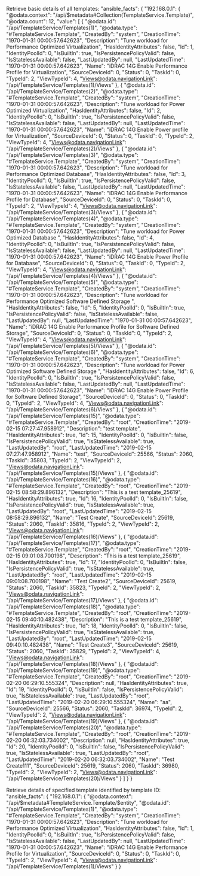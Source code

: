 ﻿Retrieve basic details of all templates:
"ansible_facts": {
        "192.168.0.1": {
            "@odata.context": "/api/$metadata#Collection(TemplateService.Template)",
            "@odata.count": 12,
            "value": [
                {
                    "@odata.id": "/api/TemplateService/Templates(1)",
                    "@odata.type": "#TemplateService.Template",
                    "CreatedBy": "system",
                    "CreationTime": "1970-01-31 00:00:57.642623",
                    "Description": "Tune workload for Performance Optimized Virtualization",
                    "HasIdentityAttributes": false,
                    "Id": 1,
                    "IdentityPoolId": 0,
                    "IsBuiltIn": true,
                    "IsPersistencePolicyValid": false,
                    "IsStatelessAvailable": false,
                    "LastUpdatedBy": null,
                    "LastUpdatedTime": "1970-01-31 00:00:57.642623",
                    "Name": "iDRAC 14G Enable Performance Profile for Virtualization",
                    "SourceDeviceId": 0,
                    "Status": 0,
                    "TaskId": 0,
                    "TypeId": 2,
                    "ViewTypeId": 4,
                    "Views@odata.navigationLink": "/api/TemplateService/Templates(1)/Views"
                },
                {
                    "@odata.id": "/api/TemplateService/Templates(2)",
                    "@odata.type": "#TemplateService.Template",
                    "CreatedBy": "system",
                    "CreationTime": "1970-01-31 00:00:57.642623",
                    "Description": "Tune workload for Power Optimized Virtualization",
                    "HasIdentityAttributes": false,
                    "Id": 2,
                    "IdentityPoolId": 0,
                    "IsBuiltIn": true,
                    "IsPersistencePolicyValid": false,
                    "IsStatelessAvailable": false,
                    "LastUpdatedBy": null,
                    "LastUpdatedTime": "1970-01-31 00:00:57.642623",
                    "Name": "iDRAC 14G Enable Power profile for Virtualization",
                    "SourceDeviceId": 0,
                    "Status": 0,
                    "TaskId": 0,
                    "TypeId": 2,
                    "ViewTypeId": 4,
                    "Views@odata.navigationLink": "/api/TemplateService/Templates(2)/Views"
                },
                {
                    "@odata.id": "/api/TemplateService/Templates(3)",
                    "@odata.type": "#TemplateService.Template",
                    "CreatedBy": "system",
                    "CreationTime": "1970-01-31 00:00:57.642623",
                    "Description": "Tune workload for Performance Optimized Database",
                    "HasIdentityAttributes": false,
                    "Id": 3,
                    "IdentityPoolId": 0,
                    "IsBuiltIn": true,
                    "IsPersistencePolicyValid": false,
                    "IsStatelessAvailable": false,
                    "LastUpdatedBy": null,
                    "LastUpdatedTime": "1970-01-31 00:00:57.642623",
                    "Name": "iDRAC 14G Enable Performance Profile for Database",
                    "SourceDeviceId": 0,
                    "Status": 0,
                    "TaskId": 0,
                    "TypeId": 2,
                    "ViewTypeId": 4,
                    "Views@odata.navigationLink": "/api/TemplateService/Templates(3)/Views"
                },
                {
                    "@odata.id": "/api/TemplateService/Templates(4)",
                    "@odata.type": "#TemplateService.Template",
                    "CreatedBy": "system",
                    "CreationTime": "1970-01-31 00:00:57.642623",
                    "Description": "Tune workload for Power Optimized Database ",
                    "HasIdentityAttributes": false,
                    "Id": 4,
                    "IdentityPoolId": 0,
                    "IsBuiltIn": true,
                    "IsPersistencePolicyValid": false,
                    "IsStatelessAvailable": false,
                    "LastUpdatedBy": null,
                    "LastUpdatedTime": "1970-01-31 00:00:57.642623",
                    "Name": "iDRAC 14G Enable Power Profile for Database",
                    "SourceDeviceId": 0,
                    "Status": 0,
                    "TaskId": 0,
                    "TypeId": 2,
                    "ViewTypeId": 4,
                    "Views@odata.navigationLink": "/api/TemplateService/Templates(4)/Views"
                },
                {
                    "@odata.id": "/api/TemplateService/Templates(5)",
                    "@odata.type": "#TemplateService.Template",
                    "CreatedBy": "system",
                    "CreationTime": "1970-01-31 00:00:57.642623",
                    "Description": "Tune workload for Performance Optimized Software Defined Storage ",
                    "HasIdentityAttributes": false,
                    "Id": 5,
                    "IdentityPoolId": 0,
                    "IsBuiltIn": true,
                    "IsPersistencePolicyValid": false,
                    "IsStatelessAvailable": false,
                    "LastUpdatedBy": null,
                    "LastUpdatedTime": "1970-01-31 00:00:57.642623",
                    "Name": "iDRAC 14G Enable Performance Profile for Software Defined Storage",
                    "SourceDeviceId": 0,
                    "Status": 0,
                    "TaskId": 0,
                    "TypeId": 2,
                    "ViewTypeId": 4,
                    "Views@odata.navigationLink": "/api/TemplateService/Templates(5)/Views"
                },
                {
                    "@odata.id": "/api/TemplateService/Templates(6)",
                    "@odata.type": "#TemplateService.Template",
                    "CreatedBy": "system",
                    "CreationTime": "1970-01-31 00:00:57.642623",
                    "Description": "Tune workload for Power Optimized Software Defined Storage ",
                    "HasIdentityAttributes": false,
                    "Id": 6,
                    "IdentityPoolId": 0,
                    "IsBuiltIn": true,
                    "IsPersistencePolicyValid": false,
                    "IsStatelessAvailable": false,
                    "LastUpdatedBy": null,
                    "LastUpdatedTime": "1970-01-31 00:00:57.642623",
                    "Name": "iDRAC 14G Enable Power Profile for Software Defined Storage",
                    "SourceDeviceId": 0,
                    "Status": 0,
                    "TaskId": 0,
                    "TypeId": 2,
                    "ViewTypeId": 4,
                    "Views@odata.navigationLink": "/api/TemplateService/Templates(6)/Views"
                },
                {
                    "@odata.id": "/api/TemplateService/Templates(15)",
                    "@odata.type": "#TemplateService.Template",
                    "CreatedBy": "root",
                    "CreationTime": "2019-02-15 07:27:47.958912",
                    "Description": "test template",
                    "HasIdentityAttributes": true,
                    "Id": 15,
                    "IdentityPoolId": 0,
                    "IsBuiltIn": false,
                    "IsPersistencePolicyValid": true,
                    "IsStatelessAvailable": true,
                    "LastUpdatedBy": "root",
                    "LastUpdatedTime": "2019-02-15 07:27:47.958912",
                    "Name": "test",
                    "SourceDeviceId": 25566,
                    "Status": 2060,
                    "TaskId": 35803,
                    "TypeId": 2,
                    "ViewTypeId": 2,
                    "Views@odata.navigationLink": "/api/TemplateService/Templates(15)/Views"
                },
                {
                    "@odata.id": "/api/TemplateService/Templates(16)",
                    "@odata.type": "#TemplateService.Template",
                    "CreatedBy": "root",
                    "CreationTime": "2019-02-15 08:58:29.896132",
                    "Description": "This is a test template_25619",
                    "HasIdentityAttributes": true,
                    "Id": 16,
                    "IdentityPoolId": 0,
                    "IsBuiltIn": false,
                    "IsPersistencePolicyValid": true,
                    "IsStatelessAvailable": true,
                    "LastUpdatedBy": "root",
                    "LastUpdatedTime": "2019-02-15 08:58:29.896132",
                    "Name": "Test Create",
                    "SourceDeviceId": 25619,
                    "Status": 2060,
                    "TaskId": 35816,
                    "TypeId": 2,
                    "ViewTypeId": 2,
                    "Views@odata.navigationLink": "/api/TemplateService/Templates(16)/Views"
                },
                {
                    "@odata.id": "/api/TemplateService/Templates(17)",
                    "@odata.type": "#TemplateService.Template",
                    "CreatedBy": "root",
                    "CreationTime": "2019-02-15 09:01:08.700198",
                    "Description": "This is a test template_25619",
                    "HasIdentityAttributes": true,
                    "Id": 17,
                    "IdentityPoolId": 0,
                    "IsBuiltIn": false,
                    "IsPersistencePolicyValid": true,
                    "IsStatelessAvailable": true,
                    "LastUpdatedBy": "root",
                    "LastUpdatedTime": "2019-02-15 09:01:08.700198",
                    "Name": "Test Create2",
                    "SourceDeviceId": 25619,
                    "Status": 2060,
                    "TaskId": 35823,
                    "TypeId": 2,
                    "ViewTypeId": 2,
                    "Views@odata.navigationLink": "/api/TemplateService/Templates(17)/Views"
                },
                {
                    "@odata.id": "/api/TemplateService/Templates(18)",
                    "@odata.type": "#TemplateService.Template",
                    "CreatedBy": "root",
                    "CreationTime": "2019-02-15 09:40:10.482438",
                    "Description": "This is a test template_25619",
                    "HasIdentityAttributes": true,
                    "Id": 18,
                    "IdentityPoolId": 0,
                    "IsBuiltIn": false,
                    "IsPersistencePolicyValid": true,
                    "IsStatelessAvailable": true,
                    "LastUpdatedBy": "root",
                    "LastUpdatedTime": "2019-02-15 09:40:10.482438",
                    "Name": "Test Create3",
                    "SourceDeviceId": 25619,
                    "Status": 2060,
                    "TaskId": 35829,
                    "TypeId": 2,
                    "ViewTypeId": 4,
                    "Views@odata.navigationLink": "/api/TemplateService/Templates(18)/Views"
                },
                {
                    "@odata.id": "/api/TemplateService/Templates(19)",
                    "@odata.type": "#TemplateService.Template",
                    "CreatedBy": "root",
                    "CreationTime": "2019-02-20 06:29:10.555324",
                    "Description": null,
                    "HasIdentityAttributes": true,
                    "Id": 19,
                    "IdentityPoolId": 0,
                    "IsBuiltIn": false,
                    "IsPersistencePolicyValid": true,
                    "IsStatelessAvailable": true,
                    "LastUpdatedBy": "root",
                    "LastUpdatedTime": "2019-02-20 06:29:10.555324",
                    "Name": "aa",
                    "SourceDeviceId": 25566,
                    "Status": 2060,
                    "TaskId": 36974,
                    "TypeId": 2,
                    "ViewTypeId": 2,
                    "Views@odata.navigationLink": "/api/TemplateService/Templates(19)/Views"
                },
                {
                    "@odata.id": "/api/TemplateService/Templates(20)",
                    "@odata.type": "#TemplateService.Template",
                    "CreatedBy": "root",
                    "CreationTime": "2019-02-20 06:32:03.734002",
                    "Description": null,
                    "HasIdentityAttributes": true,
                    "Id": 20,
                    "IdentityPoolId": 0,
                    "IsBuiltIn": false,
                    "IsPersistencePolicyValid": true,
                    "IsStatelessAvailable": true,
                    "LastUpdatedBy": "root",
                    "LastUpdatedTime": "2019-02-20 06:32:03.734002",
                    "Name": "Test Create111",
                    "SourceDeviceId": 25619,
                    "Status": 2060,
                    "TaskId": 36980,
                    "TypeId": 2,
                    "ViewTypeId": 2,
                    "Views@odata.navigationLink": "/api/TemplateService/Templates(20)/Views"
                }
            ]
        }
    }


Retrieve details of specified template identified by template ID:
"ansible_facts":  {
        "192.168.0.1": {
            "@odata.context": "/api/$metadata#TemplateService.Template/$entity",
            "@odata.id": "/api/TemplateService/Templates(1)",
            "@odata.type": "#TemplateService.Template",
            "CreatedBy": "system",
            "CreationTime": "1970-01-31 00:00:57.642623",
            "Description": "Tune workload for Performance Optimized Virtualization",
            "HasIdentityAttributes": false,
            "Id": 1,
            "IdentityPoolId": 0,
            "IsBuiltIn": true,
            "IsPersistencePolicyValid": false,
            "IsStatelessAvailable": false,
            "LastUpdatedBy": null,
            "LastUpdatedTime": "1970-01-31 00:00:57.642623",
            "Name": "iDRAC 14G Enable Performance Profile for Virtualization",
            "SourceDeviceId": 0,
            "Status": 0,
            "TaskId": 0,
            "TypeId": 2,
            "ViewTypeId": 4,
            "Views@odata.navigationLink": "/api/TemplateService/Templates(1)/Views"
        }
    }
